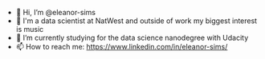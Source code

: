 - 👋 Hi, I’m @eleanor-sims
- 👀 I'm a data scientist at NatWest and outside of work my biggest interest is music
- 🌱 I’m currently studying for the data science nanodegree with Udacity
- 📫 How to reach me: https://www.linkedin.com/in/eleanor-sims/

<!---
eleanor-sims/eleanor-sims is a ✨ special ✨ repository because its `README.md` (this file) appears on your GitHub profile.
You can click the Preview link to take a look at your changes.
--->
